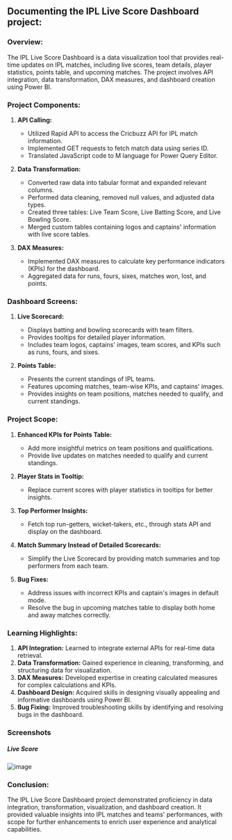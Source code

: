 ## Documenting the IPL Live Score Dashboard project:

### Overview:
The IPL Live Score Dashboard is a data visualization tool that provides real-time updates on IPL matches, including live scores, team details, player statistics, points table, and upcoming matches. The project involves API integration, data transformation, DAX measures, and dashboard creation using Power BI.

### Project Components:

1. **API Calling:**
   - Utilized Rapid API to access the Cricbuzz API for IPL match information.
   - Implemented GET requests to fetch match data using series ID.
   - Translated JavaScript code to M language for Power Query Editor.

2. **Data Transformation:**
   - Converted raw data into tabular format and expanded relevant columns.
   - Performed data cleaning, removed null values, and adjusted data types.
   - Created three tables: Live Team Score, Live Batting Score, and Live Bowling Score.
   - Merged custom tables containing logos and captains' information with live score tables.

3. **DAX Measures:**
   - Implemented DAX measures to calculate key performance indicators (KPIs) for the dashboard.
   - Aggregated data for runs, fours, sixes, matches won, lost, and points.

### Dashboard Screens:

1. **Live Scorecard:**
   - Displays batting and bowling scorecards with team filters.
   - Provides tooltips for detailed player information.
   - Includes team logos, captains' images, team scores, and KPIs such as runs, fours, and sixes.

2. **Points Table:**
   - Presents the current standings of IPL teams.
   - Features upcoming matches, team-wise KPIs, and captains' images.
   - Provides insights on team positions, matches needed to qualify, and current standings.

### Project Scope:

1. **Enhanced KPIs for Points Table:**
   - Add more insightful metrics on team positions and qualifications.
   - Provide live updates on matches needed to qualify and current standings.

2. **Player Stats in Tooltip:**
   - Replace current scores with player statistics in tooltips for better insights.

3. **Top Performer Insights:**
   - Fetch top run-getters, wicket-takers, etc., through stats API and display on the dashboard.

4. **Match Summary Instead of Detailed Scorecards:**
   - Simplify the Live Scorecard by providing match summaries and top performers from each team.

5. **Bug Fixes:**
   - Address issues with incorrect KPIs and captain's images in default mode.
   - Resolve the bug in upcoming matches table to display both home and away matches correctly.

### Learning Highlights:

1. **API Integration:** Learned to integrate external APIs for real-time data retrieval.
2. **Data Transformation:** Gained experience in cleaning, transforming, and structuring data for visualization.
3. **DAX Measures:** Developed expertise in creating calculated measures for complex calculations and KPIs.
4. **Dashboard Design:** Acquired skills in designing visually appealing and informative dashboards using Power BI.
5. **Bug Fixing:** Improved troubleshooting skills by identifying and resolving bugs in the dashboard.


### Screenshots

##### Live Score
![image](https://github.com/mohsinroyal24/-IPL-Live-Score-Dashboard-/assets/68188173/0715f9f1-847b-4eb9-97b8-bc99ef312058)


### Conclusion:
The IPL Live Score Dashboard project demonstrated proficiency in data integration, transformation, visualization, and dashboard creation. It provided valuable insights into IPL matches and teams' performances, with scope for further enhancements to enrich user experience and analytical capabilities.
